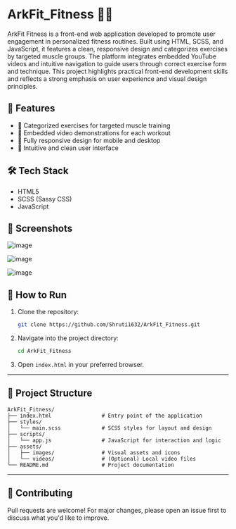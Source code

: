 # ArkFit_Fitness 🏋️‍♀️ 

ArkFit Fitness is a front-end web application developed to promote user engagement in personalized fitness routines. Built using HTML, SCSS, and JavaScript, it features a clean, responsive design and categorizes exercises by targeted muscle groups. The platform integrates embedded YouTube videos and intuitive navigation to guide users through correct exercise form and technique. This project highlights practical front-end development skills and reflects a strong emphasis on user experience and visual design principles.

## 🚀 Features

- 💪 Categorized exercises for targeted muscle training
- 🎥 Embedded video demonstrations for each workout
- 📱 Fully responsive design for mobile and desktop
- 🧭 Intuitive and clean user interface

## 🛠️ Tech Stack

- HTML5
- SCSS (Sassy CSS)
- JavaScript

## 📸 Screenshots

![image](https://github.com/user-attachments/assets/f1e5d1a1-96bb-4a73-b76b-dd2c06ef6946)


![image](https://github.com/user-attachments/assets/f15db70f-9dda-4f27-a829-8efc85cea843)


![image](https://github.com/user-attachments/assets/1ae23c90-64d0-45cf-86f5-1f6944d23d82)


## 🧩 How to Run

1. Clone the repository:

   ```bash
   git clone https://github.com/Shruti1632/ArkFit_Fitness.git
   ```

2. Navigate into the project directory:

   ```bash
   cd ArkFit_Fitness
   ```

3. Open `index.html` in your preferred browser.

---

## 📂 Project Structure

```
ArkFit_Fitness/
├── index.html                # Entry point of the application
├── styles/
│   └── main.scss             # SCSS styles for layout and design
├── scripts/
│   └── app.js                # JavaScript for interaction and logic
├── assets/
│   ├── images/               # Visual assets and icons
│   └── videos/               # (Optional) Local video files
└── README.md                 # Project documentation
```

---

## 🤝 Contributing

Pull requests are welcome! For major changes, please open an issue first to discuss what you'd like to improve.
